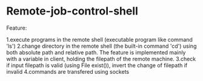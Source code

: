 # Remote-job-control-shell




Feature:

   1.execute programs in the remote shell (executable program like command 'ls')
   2.change directory in the remote shell (the built-in command 'cd') using both absolute path and relative path.
      The feature is implemented mainly with a variable in client, holding the filepath of the remote machine.
   3.check if input filepath is valid (using File exist()), invert the change of filepath if invalid
   4.commands are transfered using sockets

